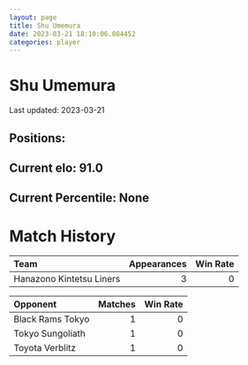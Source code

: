 ```yaml
---  
layout: page  
title: Shu Umemura  
date: 2023-03-21 18:10:06.084452  
categories: player  
---
```

# Shu Umemura


Last updated: 2023-03-21
## Positions: 

## Current elo: 91.0

## Current Percentile: None

# Match History


| Team                     |   Appearances |   Win Rate |
|:-------------------------|--------------:|-----------:|
| Hanazono Kintetsu Liners |             3 |          0 |

| Opponent         |   Matches |   Win Rate |
|:-----------------|----------:|-----------:|
| Black Rams Tokyo |         1 |          0 |
| Tokyo Sungoliath |         1 |          0 |
| Toyota Verblitz  |         1 |          0 |
